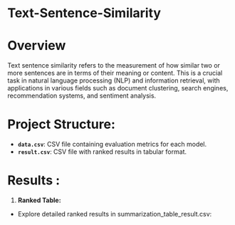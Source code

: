 # Text-Sentence-Similarity
# Overview
Text sentence similarity refers to the measurement of how similar two or more sentences are in terms of their meaning or content. This is a crucial task in natural language processing (NLP) and information retrieval, with applications in various fields such as document clustering, search engines, recommendation systems, and sentiment analysis.
# Project Structure:
- **`data.csv`**: CSV file containing evaluation metrics for each model.
- **`result.csv`**: CSV file with ranked results in tabular format.
# Results :
1. **Ranked Table:**
- Explore detailed ranked results in summarization_table_result.csv:
